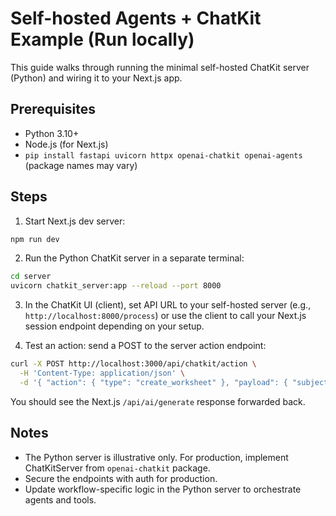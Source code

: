# Self-hosted Agents + ChatKit Example (Run locally)

This guide walks through running the minimal self-hosted ChatKit server (Python) and wiring it to your Next.js app.

Prerequisites
-------------
- Python 3.10+
- Node.js (for Next.js)
- `pip install fastapi uvicorn httpx openai-chatkit openai-agents` (package names may vary)

Steps
-----
1. Start Next.js dev server:

```bash
npm run dev
```

2. Run the Python ChatKit server in a separate terminal:

```bash
cd server
uvicorn chatkit_server:app --reload --port 8000
```

3. In the ChatKit UI (client), set API URL to your self-hosted server (e.g., `http://localhost:8000/process`) or use the client to call your Next.js session endpoint depending on your setup.

4. Test an action: send a POST to the server action endpoint:

```bash
curl -X POST http://localhost:3000/api/chatkit/action \
  -H 'Content-Type: application/json' \
  -d '{ "action": { "type": "create_worksheet" }, "payload": { "subject": "Science", "grade": "6", "worksheetType": "quiz" } }'
```

You should see the Next.js `/api/ai/generate` response forwarded back.

Notes
-----
- The Python server is illustrative only. For production, implement ChatKitServer from `openai-chatkit` package.
- Secure the endpoints with auth for production.
- Update workflow-specific logic in the Python server to orchestrate agents and tools.
